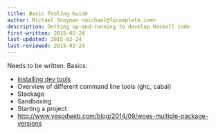```yaml
---
title: Basic Tooling Guide
author: Michael Snoyman <michael@fpcomplete.com>
description: Getting up-and-running to develop Haskell code
first-written: 2015-02-24
last-updated: 2015-02-24
last-reviewed: 2015-02-24
---
```


Needs to be written. Basics:

* [Installing dev tools](http://www.stackage.org/install)
* Overview of different command line tools (ghc, cabal)
* Stackage
* Sandboxing
* Starting a project
* http://www.yesodweb.com/blog/2014/09/woes-multiple-package-versions
